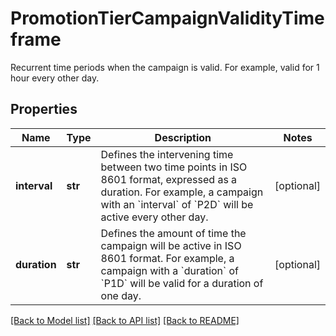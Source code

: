 # PromotionTierCampaignValidityTimeframe

Recurrent time periods when the campaign is valid. For example, valid for 1 hour every other day.

## Properties
Name | Type | Description | Notes
------------ | ------------- | ------------- | -------------
**interval** | **str** | Defines the intervening time between two time points in ISO 8601 format, expressed as a duration. For example, a campaign with an &#x60;interval&#x60; of &#x60;P2D&#x60; will be active every other day. | [optional] 
**duration** | **str** | Defines the amount of time the campaign will be active in ISO 8601 format. For example, a campaign with a &#x60;duration&#x60; of &#x60;P1D&#x60; will be valid for a duration of one day. | [optional] 

[[Back to Model list]](../README.md#documentation-for-models) [[Back to API list]](../README.md#documentation-for-api-endpoints) [[Back to README]](../README.md)


